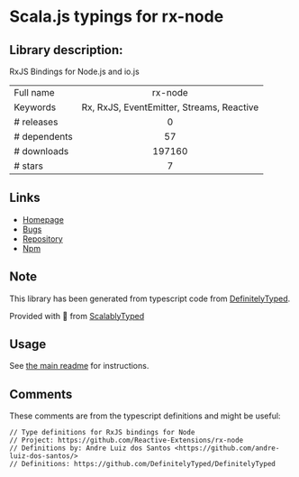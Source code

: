 
# Scala.js typings for rx-node


## Library description:
RxJS Bindings for Node.js and io.js

|                    |                 |
| ------------------ | :-------------: |
| Full name          | rx-node |
| Keywords           | Rx, RxJS, EventEmitter, Streams, Reactive |
| # releases         | 0 |
| # dependents       | 57 |
| # downloads        | 197160 |
| # stars            | 7 |

## Links
- [Homepage](https://github.com/Reactive-Extensions/rx-node)
- [Bugs](https://github.com/Reactive-Extensions/rx-node/issues)
- [Repository](https://github.com/Reactive-Extensions/rx-node)
- [Npm](https://www.npmjs.com/package/rx-node)
    


## Note
This library has been generated from typescript code from [DefinitelyTyped](https://definitelytyped.org).

Provided with :purple_heart: from [ScalablyTyped](https://github.com/oyvindberg/ScalablyTyped)

## Usage
See [the main readme](../../readme.md) for instructions.

## Comments

These comments are from the typescript definitions and might be useful:
```
// Type definitions for RxJS bindings for Node
// Project: https://github.com/Reactive-Extensions/rx-node
// Definitions by: Andre Luiz dos Santos <https://github.com/andre-luiz-dos-santos/>
// Definitions: https://github.com/DefinitelyTyped/DefinitelyTyped

```

